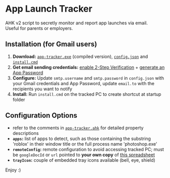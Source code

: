 # App Launch Tracker

AHK v2 script to secretly monitor and report app launches via email.  
Useful for parents or employers.

## Installation (for Gmail users)

1. **Download:** [`app-tracker.exe`](app-tracker.exe) (compiled version), [`config.json`](config.json) and [`install.cmd`](install.cmd)
2. **Get email sending credentials:** [enable 2-Step Verification](https://support.google.com/accounts/answer/185839) + [generate an App Password](https://security.google.com/settings/security/apppasswords)
3. **Configure:** Update `smtp.username` and `smtp.password` in `config.json` with your Gmail credentials and App Password, update `email.to` with the recipients you want to notify
4. **Install:** Run `install.cmd` on the tracked PC to create shortcut at startup folder

## Configuration Options

-   refer to the comments in [`app-tracker.ahk`](app-tracker.ahk#L16-L36) for detailed property descriptions
-   **`apps`:** list of apps to detect, such as those containing the substring 'roblox' in their window title or the full process name 'photoshop.exe'
-   **`remoteConfig`:** remote configuration to avoid accessing tracked PC; must be `googleDocId` or `url` pointed to **your own copy** of [this spreadsheet](https://docs.google.com/spreadsheets/d/13uh9TW2axb28s9i2lOH9ShnHjEdAqKyGZayvVwDs1CA)
-   **`trayIcon`:** couple of embedded tray icons available (bell, eye, shield)

Enjoy :)

